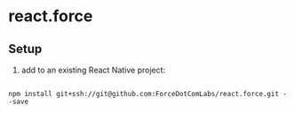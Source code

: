 # react.force


## Setup

1. add to an existing React Native project:

  ```

  npm install git+ssh://git@github.com:ForceDotComLabs/react.force.git --save

  ```
